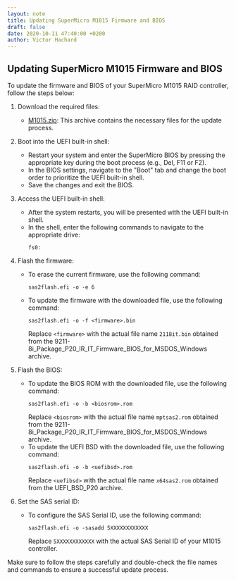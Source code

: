 ```yaml
---
layout: note
title: Updating SuperMicro M1015 Firmware and BIOS
draft: false
date: 2020-10-11 47:40:00 +0200
author: Victor Hachard
---
```


## Updating SuperMicro M1015 Firmware and BIOS

To update the firmware and BIOS of your SuperMicro M1015 RAID controller, follow the steps below:

1. Download the required files:
   - [M1015.zip]({{site.baseurl}}/res/m1015/M1015.zip): This archive contains the necessary files for the update process.

2. Boot into the UEFI built-in shell:
   - Restart your system and enter the SuperMicro BIOS by pressing the appropriate key during the boot process (e.g., Del, F11 or F2).
   - In the BIOS settings, navigate to the "Boot" tab and change the boot order to prioritize the UEFI built-in shell.
   - Save the changes and exit the BIOS.

3. Access the UEFI built-in shell:
   - After the system restarts, you will be presented with the UEFI built-in shell.
   - In the shell, enter the following commands to navigate to the appropriate drive:
     ```
     fs0:
     ```

4. Flash the firmware:
   - To erase the current firmware, use the following command:
     ```
     sas2flash.efi -o -e 6
     ```
   - To update the firmware with the downloaded file, use the following command:
     ```
     sas2flash.efi -o -f <firmware>.bin
     ```
     Replace `<firmware>` with the actual file name `2118it.bin` obtained from the 9211-8i_Package_P20_IR_IT_Firmware_BIOS_for_MSDOS_Windows archive.

5. Flash the BIOS:
   - To update the BIOS ROM with the downloaded file, use the following command:
     ```
     sas2flash.efi -o -b <biosrom>.rom
     ```
     Replace `<biosrom>` with the actual file name `mptsas2.rom` obtained from the 9211-8i_Package_P20_IR_IT_Firmware_BIOS_for_MSDOS_Windows archive.
   - To update the UEFI BSD with the downloaded file, use the following command:
     ```
     sas2flash.efi -o -b <uefibsd>.rom
     ```
     Replace `<uefibsd>` with the actual file name `x64sas2.rom` obtained from the UEFI_BSD_P20 archive.

6. Set the SAS serial ID:
   - To configure the SAS Serial ID, use the following command:
     ```
     sas2flash.efi -o -sasadd 5XXXXXXXXXXXX
     ```
     Replace `5XXXXXXXXXXXX` with the actual SAS Serial ID of your M1015 controller.

Make sure to follow the steps carefully and double-check the file names and commands to ensure a successful update process.